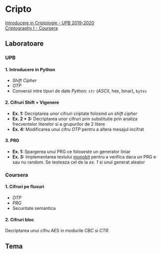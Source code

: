 # Cripto
[Introducere in Criptologie - UPB 2019-2020](https://ocw.cs.pub.ro/courses/ic)\
[Criptography I - Coursera](https://www.coursera.org/learn/crypto)

## Laboratoare

### UPB
#### 1. Introducere in Python
- _Shift Cipher_
- _OTP_
- Conversii intre tipuri de date _Python_: `str` (_ASCII_, hex, binar), `bytes`

#### 2. Cifruri Shift + Vigenere
- **Ex. 1:** Decriptarea unor cifruri criptate folosind un _shift cipher_
- **Ex. 2 + 3:** Decriptarea unor cifruri prin substitutie prin analiza
frecventelor literelor si a grupurilor de 2 litere
- **Ex. 4:** Modificarea unui cifru _OTP_ pentru a altera mesajul incifrat

#### 3. PRG
- **Ex. 1:** Spargerea unui PRG ce foloseste un generator liniar
- **Ex. 3:** Implementarea testului [monobit](https://nvlpubs.nist.gov/nistpubs/Legacy/SP/nistspecialpublication800-22r1a.pdf#%5B%7B%22num%22%3A141%2C%22gen%22%3A0%7D%2C%7B%22name%22%3A%22Fit%22%7D%5D)
pentru a verifica daca un PRG e sau nu random. Se testeaza cel de la _ex. 1_ si
unul generat aleator

### Coursera
#### 1. Cifruri pe fluxuri
- _OTP_
- _PRG_
- Securitate semantica

#### 2. Cifruri bloc
Decriptarea unui cifru AES in modurile _CBC_ si _CTR_.

## Tema
